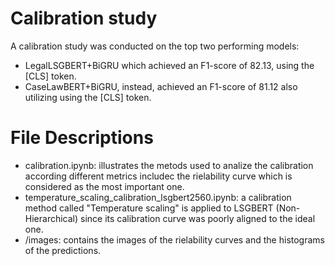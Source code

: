 # Calibration study 

A calibration study was conducted on the top two performing models:
- LegalLSGBERT+BiGRU which achieved an F1-score of 82.13, using the [CLS] token.
- CaseLawBERT+BiGRU, instead, achieved an F1-score of 81.12 also utilizing using the [CLS] token.

# File Descriptions

- calibration.ipynb: illustrates the metods used to analize the calibration according different metrics includec the rielability curve which is considered as the most important one. 
- temperature_scaling_calibration_lsgbert2560.ipynb: a calibration method called "Temperature scaling" is applied to LSGBERT (Non-Hierarchical) since its calibration curve was poorly aligned to the ideal one.
- /images: contains the images of the rielability curves and the histograms of the predictions.
